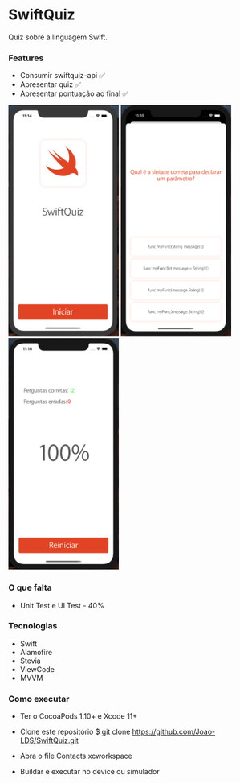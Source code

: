 # SwiftQuiz

<p alig="center">Quiz sobre a linguagem Swift.</p>

### Features
* Consumir swiftquiz-api  ✅
* Apresentar quiz ✅
* Apresentar pontuação ao final ✅

<img src="/SwiftQuiz/Support/Screenshots/main.png" width="220" height="460"> <img src="/SwiftQuiz/Support/Screenshots/quiz.png" width="220" height="460"> <img src="/SwiftQuiz/Support/Screenshots/end.png" width="220" height="460">

### O que falta
* Unit Test e UI Test - 40%

### Tecnologias

- Swift
- Alamofire
- Stevia
- ViewCode
- MVVM

### Como executar

- Ter o CocoaPods 1.10+ e Xcode 11+

- Clone este repositório
$ git clone <https://github.com/Joao-LDS/SwiftQuiz.git>

- Abra o file Contacts.xcworkspace

- Buildar e executar no device ou simulador
